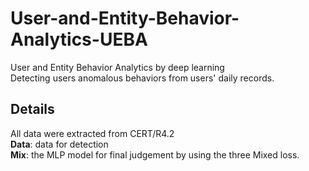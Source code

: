 # User-and-Entity-Behavior-Analytics-UEBA
User and Entity Behavior Analytics by deep learning  
Detecting users anomalous behaviors from users' daily records.
## Details
All data were extracted from CERT/R4.2  
**Data**: data for detection  
**Mix**: the MLP model for final judgement by using the three Mixed loss.

